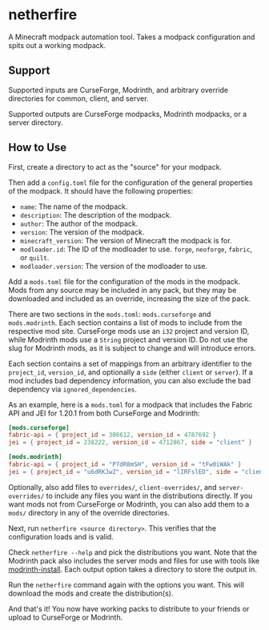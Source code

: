 netherfire
==========

A Minecraft modpack automation tool. Takes a modpack configuration and spits out a working modpack.

## Support
Supported inputs are CurseForge, Modrinth, and arbitrary override directories for common, client, and server.

Supported outputs are CurseForge modpacks, Modrinth modpacks, or a server directory.

## How to Use

First, create a directory to act as the "source" for your modpack.

Then add a `config.toml` file for the configuration of the general properties of the modpack. It should have the
following properties:

- `name`: The name of the modpack.
- `description`: The description of the modpack.
- `author`: The author of the modpack.
- `version`: The version of the modpack.
- `minecraft_version`: The version of Minecraft the modpack is for.
- `modloader.id`: The ID of the modloader to use. `forge`, `neoforge`, `fabric`, or `quilt`.
- `modloader.version`: The version of the modloader to use.

Add a `mods.toml` file for the configuration of the mods in the modpack. Mods from any source may be included in any
pack, but they may be downloaded and included as an override, increasing the size of the pack.

There are two sections in the `mods.toml`: `mods.curseforge` and `mods.modrinth`. Each section contains a list of
mods to include from the respective mod site. CurseForge mods use an `i32` project and version ID, while Modrinth mods
use
a `String` project and version ID. Do not use the slug for Modrinth mods, as it is subject to change and will introduce
errors.

Each section contains a set of mappings from an arbitrary identifier to the `project_id`, `version_id`, and optionally
a `side` (either `client` or `server`). If a mod includes bad dependency information, you can also exclude the bad
dependency via `ignored_dependencies`.

As an example, here is a `mods.toml` for a modpack that includes the Fabric API and JEI for 1.20.1 from both CurseForge
and Modrinth:

```toml
[mods.curseforge]
fabric-api = { project_id = 306612, version_id = 4787692 }
jei = { project_id = 238222, version_id = 4712867, side = "client" }

[mods.modrinth]
fabric-api = { project_id = "P7dR8mSH", version_id = "tFw0iWAk" }
jei = { project_id = "u6dRKJwZ", version_id = "lIRFslED", side = "client" }
```

Optionally, also add files to `overrides/`, `client-overrides/`, and `server-overrides/` to include any files you want
in the distributions directly. If you want mods not from CurseForge or Modrinth, you can also add them to a `mods/`
directory in any of the override directories.

Next, run `netherfire <source directory>`. This verifies that the configuration loads and is valid.

Check `netherfire --help` and pick the distributions you want. Note that the Modrinth pack also includes the server
mods and files for use with tools like [modrinth-install](https://github.com/nothub/mrpack-install). Each output option
takes a directory to store the output in.

Run the `netherfire` command again with the options you want. This will download the mods and create the
distribution(s).

And that's it! You now have working packs to distribute to your friends or upload to CurseForge or Modrinth.
